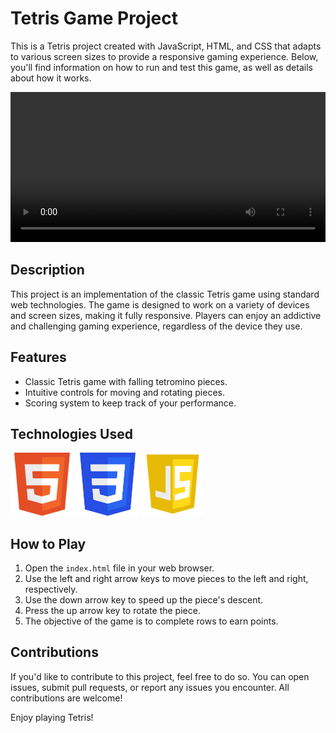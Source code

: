 # Tetris Game Project

This is a Tetris project created with JavaScript, HTML, and CSS that adapts to various screen sizes to provide a responsive gaming experience. Below, you'll find information on how to run and test this game, as well as details about how it works.

<video width="100%" height="240" controls>
    <source src="/assets/dem.mp4" type="video/mp4">
</video>

## Description

This project is an implementation of the classic Tetris game using standard web technologies. The game is designed to work on a variety of devices and screen sizes, making it fully responsive. Players can enjoy an addictive and challenging gaming experience, regardless of the device they use.

## Features

- Classic Tetris game with falling tetromino pieces.
- Intuitive controls for moving and rotating pieces.
- Scoring system to keep track of your performance.

## Technologies Used
<div>
    <img width="20%" height="20%" src="/assets/html.png"/>
    <img width="20%" height="20%" src="/assets/css.png"/>
    <img width="20%" height="20%" src="/assets/js.png"/>
</div>

## How to Play

1. Open the `index.html` file in your web browser.
2. Use the left and right arrow keys to move pieces to the left and right, respectively.
3. Use the down arrow key to speed up the piece's descent.
4. Press the up arrow key to rotate the piece.
5. The objective of the game is to complete rows to earn points.

## Contributions

If you'd like to contribute to this project, feel free to do so. You can open issues, submit pull requests, or report any issues you encounter. All contributions are welcome!

Enjoy playing Tetris!